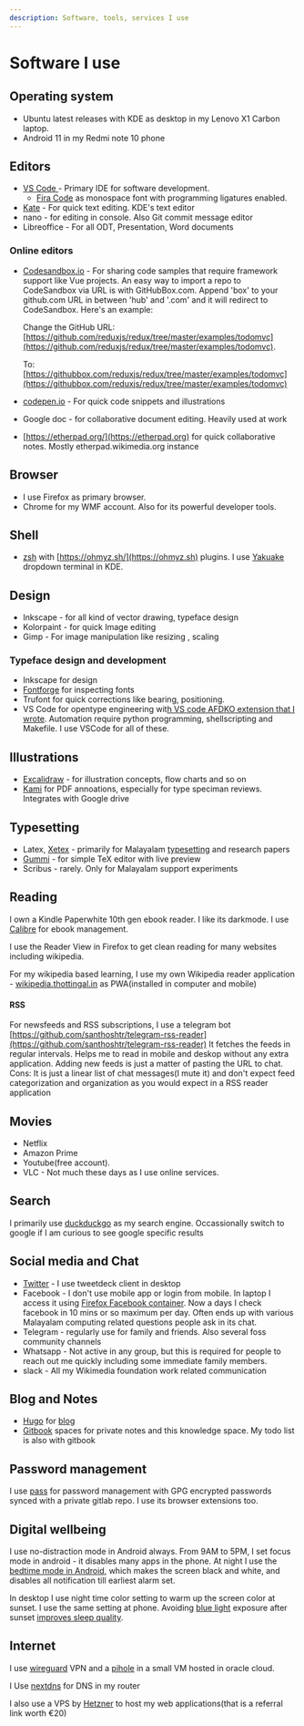 ```yaml
---
description: Software, tools, services I use
---
```


# Software I use

## Operating system

* Ubuntu latest releases with KDE as desktop in my Lenovo X1 Carbon laptop.
* Android 11 in my Redmi note 10 phone

## Editors

* [VS Code ](https://wiki.nikitavoloboev.xyz/text-editors/vs-code) - Primary IDE for software development. 
  * [Fira Code](https://github.com/tonsky/FiraCode) as monospace font with programming ligatures enabled.
* [Kate](https://kate-editor.org) - For quick text editing. KDE's text editor
* nano - for editing in console. Also Git commit message editor
* Libreoffice - For all ODT, Presentation, Word documents

### Online editors

*   [Codesandbox.io](https://codesandbox.io) - For sharing code samples that require framework support like Vue projects. An easy way to import a repo to CodeSandbox via URL is with GitHubBox.com. Append 'box' to your github.com URL in between 'hub' and '.com' and it will redirect to CodeSandbox. Here's an example:

    Change the GitHub URL: [https://github.com/reduxjs/redux/tree/master/examples/todomvc](https://github.com/reduxjs/redux/tree/master/examples/todomvc).

    To: [https://githubbox.com/reduxjs/redux/tree/master/examples/todomvc](https://githubbox.com/reduxjs/redux/tree/master/examples/todomvc)
* [codepen.io](https://codepen.io) - For quick code snippets and illustrations
* Google doc - for collaborative document editing. Heavily used at work
* [https://etherpad.org/](https://etherpad.org) for quick collaborative notes. Mostly etherpad.wikimedia.org instance

## Browser

* I use Firefox as primary browser.
* Chrome for my WMF account. Also for its powerful developer tools. 

## Shell

* [zsh](https://en.wikipedia.org/wiki/Z_shell) with [https://ohmyz.sh/](https://ohmyz.sh) plugins. I use [Yakuake](https://apps.kde.org/en/yakuake) dropdown terminal in KDE. 

## Design

* Inkscape - for all kind of vector drawing, typeface design
* Kolorpaint - for quick Image editing
* Gimp - For image manipulation like resizing , scaling

### Typeface design and development

* Inkscape for design
* [Fontforge](https://fontforge.org/en-US/) for inspecting fonts
* Trufont for quick corrections like bearing, positioning.
* VS Code for opentype engineering wit[h VS code AFDKO extension that I wrote](https://marketplace.visualstudio.com/items?itemName=santhoshthottingal.vscode-afdko\&ssr=false). Automation require python programming, shellscripting and Makefile. I use VSCode for all of these.

## Illustrations

* [Excalidraw](https://excalidraw.com)  - for illustration concepts, flow charts and so on
* [Kami](https://chrome.google.com/webstore/detail/kami-pdf-and-document-ann/iljojpiodmlhoehoecppliohmplbgeij) for PDF annoations, especially for type speciman reviews. Integrates with Google drive

## Typesetting

* Latex, [Xetex](../malayalam-computing/typesetting/xetex.md) - primarily for Malayalam [typesetting](../malayalam-computing/typesetting/) and research papers
* [Gummi](https://gummi.app) - for simple TeX editor with live preview
* Scribus - rarely. Only for Malayalam support experiments

## Reading

I own a Kindle Paperwhite 10th gen ebook reader.  I like its darkmode. I use [Calibre](https://calibre-ebook.com) for ebook management. 

I use the Reader View in Firefox to get clean reading for many websites including wikipedia.

For my wikipedia based learning, I use my own Wikipedia reader application - [wikipedia.thottingal.in](https://wikipedia.thottingal.in) as PWA(installed in computer and mobile)

#### RSS

For newsfeeds and RSS subscriptions, I use a telegram bot [https://github.com/santhoshtr/telegram-rss-reader](https://github.com/santhoshtr/telegram-rss-reader) It fetches the feeds in regular intervals. Helps me to read in mobile and deskop without any extra application. Adding new feeds is just a matter of pasting the URL to chat. Cons: It is just a linear list of chat messages(I mute it) and don't expect feed categorization and organization as you would expect in a RSS reader application

## Movies

* Netflix
* Amazon Prime
* Youtube(free account).
* VLC  - Not much these days as I use online services.

## Search

I primarily use [duckduckgo](https://duckduckgo.com) as my search engine. Occassionally switch to google if I am curious to see google specific results

## Social media and Chat

* [Twitter](https://twitter.com/santhoshtr/) - I use tweetdeck client in desktop
* Facebook - I don't use mobile app or login from mobile. In laptop I access it using [Firefox Facebook container](https://www.mozilla.org/en-US/firefox/facebookcontainer/). Now a days I check facebook in 10 mins or so maximum per day. Often ends up with various Malayalam computing related questions people ask in its chat.
* Telegram - regularly use for family and friends. Also several foss community channels
* Whatsapp - Not active in any group, but this is required for people to reach out me quickly including some immediate family members.
* slack - All my Wikimedia foundation work related communication

## Blog and Notes

* [Hugo](https://gohugo.io) for [blog](https://thottingal.in/blog)
* [Gitbook](https://gitbook.com) spaces for private notes and this knowledge space. My todo list is also with gitbook

## Password management

I use [pass](https://www.passwordstore.org) for password management with GPG encrypted passwords synced with a private gitlab repo. I use its browser extensions too.

## Digital wellbeing

I use no-distraction mode in Android always. From 9AM to 5PM, I set focus mode in android - it disables many apps in the phone. At night I use the [bedtime mode in Android](https://android.gadgethacks.com/how-to/enable-bedtime-mode-your-android-device-0292856/), which makes the screen black and white, and disables all notification till earliest alarm set.

In desktop I use night time color setting to warm up the screen color at sunset. I use the same setting at phone. Avoiding [blue light](https://www.cpap.com/blog/blue-light-and-sleep/) exposure after sunset [improves sleep quality](https://www.healthline.com/nutrition/block-blue-light-to-sleep-better#effects-of-blue-light).

## Internet

I use [wireguard](https://www.wireguard.com) VPN and a [pihole](https://pi-hole.net) in a small VM hosted in oracle cloud. 

I Use [nextdns](https://nextdns.io/?from=5nv2xqe3) for DNS in my router

I also use a VPS by [Hetzner](https://hetzner.cloud/?ref=OMKwKIQwjf6B) to host my web applications(that is a referral link worth  €20)



